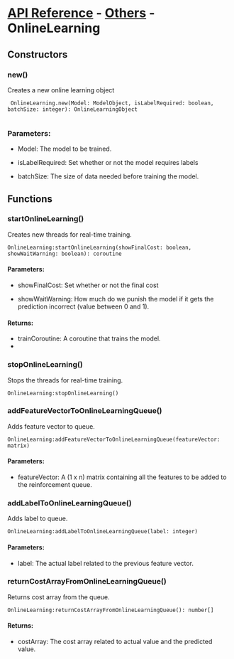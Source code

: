 # [API Reference](../../API.md) - [Others](../Others.md) - OnlineLearning

## Constructors

### new()

Creates a new online learning object

```
 OnlineLearning.new(Model: ModelObject, isLabelRequired: boolean, batchSize: integer): OnlineLearningObject
 
```

### Parameters:

* Model: The model to be trained.

* isLabelRequired: Set whether or not the model requires labels

* batchSize: The size of data needed before training the model.

## Functions

### startOnlineLearning()

Creates new threads for real-time training.

```
OnlineLearning:startOnlineLearning(showFinalCost: boolean, showWaitWarning: boolean): coroutine
```

#### Parameters:

* showFinalCost: Set whether or not the final cost 

* showWaitWarning: How much do we punish the model if it gets the prediction incorrect (value between 0 and 1).

#### Returns:

* trainCoroutine: A coroutine that trains the model.
* 
### stopOnlineLearning()

Stops the threads for real-time training.

```
OnlineLearning:stopOnlineLearning()
```

### addFeatureVectorToOnlineLearningQueue()

Adds feature vector to queue.

```
OnlineLearning:addFeatureVectorToOnlineLearningQueue(featureVector: matrix)
```

#### Parameters:

* featureVector: A (1 x n) matrix containing all the features to be added to the reinforcement queue.

### addLabelToOnlineLearningQueue()

Adds label to queue.

```
OnlineLearning:addLabelToOnlineLearningQueue(label: integer)
```

#### Parameters:

* label: The actual label related to the previous feature vector.  

### returnCostArrayFromOnlineLearningQueue()

Returns cost array from the queue.

```
OnlineLearning:returnCostArrayFromOnlineLearningQueue(): number[]
```

#### Returns:

* costArray: The cost array related to actual value and the predicted value.
